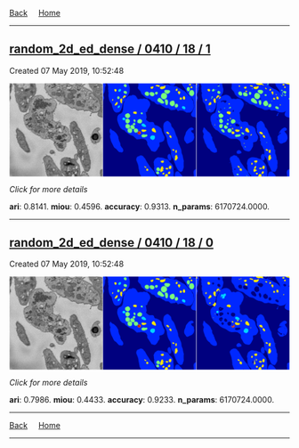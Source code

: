 
[Back](..)&nbsp;&nbsp;&nbsp;&nbsp;&nbsp;[Home](https://leapmanlab.github.io/snapshots)

---

<div class="summary"><a href="1"><h2>random_2d_ed_dense / 0410 / 18 / 1</h2></a><p>Created 07 May 2019, 10:52:48
</p><a href="1"><img src="1/media/summary.png" align="center"></a><p>
<i>Click for more details</i>
</p></div>

**ari**: 0.8141. **miou**: 0.4596. **accuracy**: 0.9313. **n_params**: 6170724.0000. 

---

<div class="summary"><a href="0"><h2>random_2d_ed_dense / 0410 / 18 / 0</h2></a><p>Created 07 May 2019, 10:52:48
</p><a href="0"><img src="0/media/summary.png" align="center"></a><p>
<i>Click for more details</i>
</p></div>

**ari**: 0.7986. **miou**: 0.4433. **accuracy**: 0.9233. **n_params**: 6170724.0000. 

---

[Back](..)&nbsp;&nbsp;&nbsp;&nbsp;&nbsp;[Home](https://leapmanlab.github.io/snapshots)

---